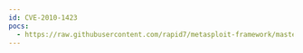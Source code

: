 ```yaml
---
id: CVE-2010-1423
pocs:
  - https://raw.githubusercontent.com/rapid7/metasploit-framework/master/modules/exploits/windows/browser/java_ws_arginject_altjvm.rb
---
```

